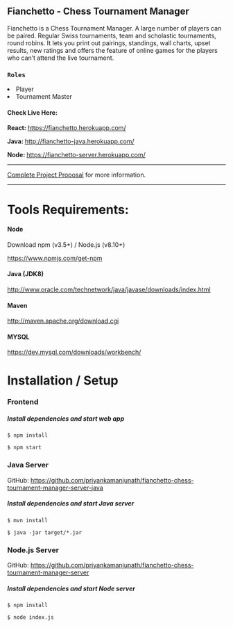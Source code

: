 ## Fianchetto - Chess Tournament Manager

Fianchetto is a Chess Tournament Manager. A large number of players can be paired. Regular Swiss tournaments, team and scholastic tournaments, round robins. It lets you print out pairings, standings, wall charts, upset results, new ratings and offers the feature of online games for the players who can’t attend the live tournament.

### `Roles`
<li> Player
<li> Tournament Master


<br/>

#### Check Live Here:
 
<b> React: </b>https://fianchetto.herokuapp.com/

<b>Java: </b>http://fianchetto-java.herokuapp.com/

<b>Node: </b>https://fianchetto-server.herokuapp.com/

<hr/>

[Complete Project Proposal](https://docs.google.com/document/d/1CGllshQlY93K2uPVRtmZDx5Tv7qODEGDOBWvUWjVOVw/edit?usp=sharing) for more information.

<hr/>

# Tools Requirements:
#### Node
Download npm (v3.5+) / Node.js (v8.10+)

https://www.npmjs.com/get-npm

#### Java (JDK8)
http://www.oracle.com/technetwork/java/javase/downloads/index.html

#### Maven
http://maven.apache.org/download.cgi

#### MYSQL
https://dev.mysql.com/downloads/workbench/

# Installation / Setup

### Frontend

##### Install dependencies and start web app

```
$ npm install

$ npm start
```

### Java Server

GitHub: https://github.com/priyankamanjunath/fianchetto-chess-tournament-manager-server-java

##### Install dependencies and start Java server
```
$ mvn install

$ java -jar target/*.jar
```

### Node.js Server

GitHub: https://github.com/priyankamanjunath/fianchetto-chess-tournament-manager-server
##### Install dependencies and start Node server
```
$ npm install

$ node index.js
```
